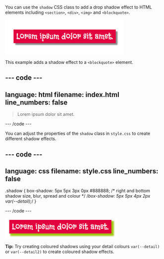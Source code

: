 You can use the `shadow` CSS class to add a drop shadow effect to HTML elements including `<section>`, `<div>`, `<img>` and `<blockquote>`.

![Lorem ipsum text on a pink background with a drop shadow.](images/box-shadow.png)

This example adds a shadow effect to a `<blockquote>` element. 

--- code ---
---
language: html
filename: index.html
line_numbers: false
---

<main class="page">
  <section class="wrap">
    <blockquote class="secondary shadow"><p>Lorem ipsum dolor sit amet.</p></blockquote>
  </section>
</main>
    
--- /code ---

You can adjust the properties of the `shadow` class in `style.css` to create different shadow effects. 

--- code ---
---
language: css
filename: style.css
line_numbers: false
---

.shadow {
   box-shadow: 5px 5px 3px 0px #888888; /* right and bottom shadow size, blur, spread and colour */
   /*box-shadow: 5px 5px 4px 2px var(--detail);*/
}

--- /code ---

![Lorem ipsum text on a pink background with a green drop shadow.](images/colour-shadow.png)

**Tip:** Try creating coloured shadows using your detail colours `var(--detail)` or `var(--detail2)` to create coloured shadow effects. 

